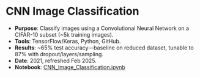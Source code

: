 # CNN Image Classification

- **Purpose**: Classify images using a Convolutional Neural Network on a CIFAR-10 subset (~5k training images).
- **Tools**: TensorFlow/Keras, Python, GitHub.
- **Results**: ~65% test accuracy—baseline on reduced dataset, tunable to 87% with dropout/layers/sampling.
- **Date**: 2021, refreshed Feb 2025.
- **Notebook**: [CNN_Image_Classification.ipynb](CNN_Image_Classification.ipynb)